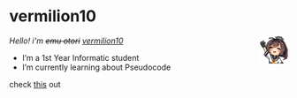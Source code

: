 # vermilion10

</p>
<img align="right" width="10%" src="/media/akiwave.png">
<p>

*Hello! i'm ~~emu otori~~ [vermilion10](https://github.com/vermilion10)*
- I’m a 1st Year Informatic student
- I’m currently learning about Pseudocode

check [this](https://hitungcc.github.io/) out
